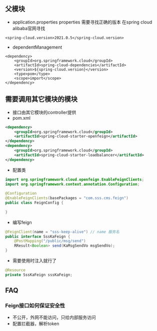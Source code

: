 
## 父模块
- application.properties properties 需要寻找正确的版本 在spring cloud alibaba官网寻找
```properties
<spring-cloud.version>2021.0.5</spring-cloud.version>
```
- dependentManagement
```
<dependency>  
    <groupId>org.springframework.cloud</groupId>  
    <artifactId>spring-cloud-dependencies</artifactId>  
    <version>${spring-cloud.version}</version>  
    <type>pom</type>  
    <scope>import</scope>  
</dependency>
```
## 需要调用其它模块的模块
- 接口由其它模块的controller提供
- pom.xml
```xml
<dependency>  
    <groupId>org.springframework.cloud</groupId>  
    <artifactId>spring-cloud-starter-openfeign</artifactId>  
</dependency>  
<dependency>  
    <groupId>org.springframework.cloud</groupId>  
    <artifactId>spring-cloud-starter-loadbalancer</artifactId>  
</dependency>
```
- 配置类
```java
import org.springframework.cloud.openfeign.EnableFeignClients;  
import org.springframework.context.annotation.Configuration;  
  
@Configuration  
@EnableFeignClients(basePackages = "com.sss.cms.feign")  
public class FeignConfig {  
  
}
```
- 编写feign
```java
@FeignClient(name = "sss-keep-alive") // name 服务名  
public interface SssKaFeign {  
    @PostMapping("/public/msg/send")  
    RResult<Boolean> send(KaMsgSendVo msgSendVo);  
}
```
- 需要使用时注入就行了
```java
@Resource
private SssKaFeign sssKaFeign;
```
## FAQ
### Feign接口如何保证安全性
- 不公开，外网不能访问，只给内部服务访问
- 配置拦截器，解析token